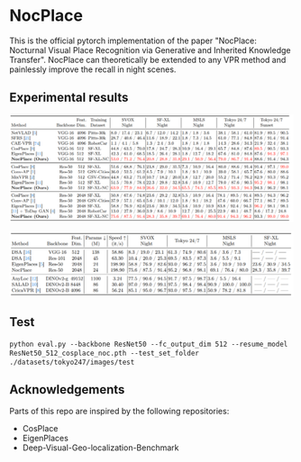 # NocPlace

This is the official pytorch implementation of the paper "NocPlace: Nocturnal Visual Place Recognition via Generative and Inherited Knowledge Transfer".
NocPlace can theoretically be extended to any VPR method and painlessly improve the recall in night scenes.

## Experimental results

![avatar](./Figs/exp_vpr_1.png)

![avatar](./Figs/exp_vpr_2.png)

## Test
```
python eval.py --backbone ResNet50 --fc_output_dim 512 --resume_model ResNet50_512_cosplace_noc.pth --test_set_folder ./datasets/tokyo247/images/test
```


## Acknowledgements

Parts of this repo are inspired by the following repositories:

* CosPlace
* EigenPlaces
* Deep-Visual-Geo-localization-Benchmark
